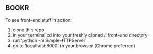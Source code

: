 BOOKR
-----

To see front-end stuff in action:

1.  clone this repo
2.  in your terminal cd into your freshly cloned /_front-end directory
3.  run 'python -m SimpleHTTPServer'
4.  go to 'localhost:8000' in your browser (Chrome preferred) 
